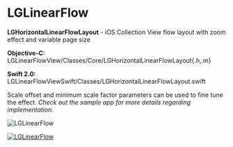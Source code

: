 # LGLinearFlow
**LGHorizontalLinearFlowLayout** - iOS Collection View flow layout with zoom effect and variable page size

**Objective-C:** LGLinearFlowView/Classes/Core/LGHorizontalLinearFlowLayout{.h,.m}

**Swift 2.0:** LGLinearFlowViewSwift/Classes/LGHorizontalLinearFlowLayout.swift

Scale offset and minimum scale factor parameters can be used to fine tune the effect. *Check out the sample app for more details regarding implementation.*

![LGLinearFlow](http://lukagabric.com/wp-content/uploads/2015/09/paging-collection-view-e1441139847381.png)

[![LGLinearFlow](http://lukagabric.com/wp-content/uploads/2015/09/lglinearflow-youtube-screenshot.png)](https://www.youtube.com/watch?v=11pPLrVZwfY)
